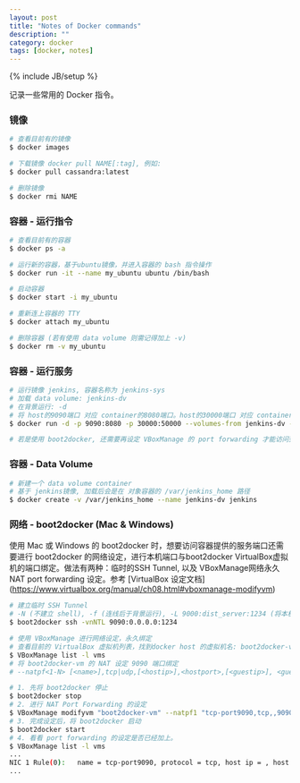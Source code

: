 ```yaml
---
layout: post
title: "Notes of Docker commands"
description: ""
category: docker
tags: [docker, notes]
---
```

{% include JB/setup %}

记录一些常用的 Docker 指令。

### 镜像

```bash
# 查看目前有的镜像
$ docker images

# 下载镜像 docker pull NAME[:tag], 例如:
$ docker pull cassandra:latest

# 删除镜像
$ docker rmi NAME
```

### 容器 - 运行指令

```bash
# 查看目前有的容器
$ docker ps -a

# 运行新的容器，基于ubuntu镜像，并进入容器的 bash 指令操作
$ docker run -it --name my_ubuntu ubuntu /bin/bash

# 启动容器
$ docker start -i my_ubuntu

# 重新连上容器的 TTY
$ docker attach my_ubuntu

# 删除容器 (若有使用 data volume 则需记得加上 -v)
$ docker rm -v my_ubuntu
```

### 容器 - 运行服务

```bash
# 运行镜像 jenkins, 容器名称为 jenkins-sys
# 加载 data volume: jenkins-dv
# 在背景运行: -d
# 将 host的9090端口 对应 container的8080端口。host的30000端口 对应 container的50000端口
$ docker run -d -p 9090:8080 -p 30000:50000 --volumes-from jenkins-dv --name jenkins-sys jenkins

# 若是使用 boot2docker, 还需要再设定 VBoxManage 的 port forwarding 才能访问到 docker容器的 服务端口，参见下面 网络部分。
```

### 容器 - Data Volume

```bash
# 新建一个 data volume container
# 基于 jenkins镜像, 加载后会是在 对象容器的 /var/jenkins_home 路径
$ docker create -v /var/jenkins_home --name jenkins-dv jenkins
```

### 网络 - boot2docker (Mac & Windows)

使用 Mac 或 Windows 的 boot2docker 时，想要访问容器提供的服务端口还需要进行 boot2docker 的网络设定，进行本机端口与boot2docker VirtualBox虚拟机的端口绑定。做法有两种：临时的SSH Tunnel, 以及 VBoxManage网络永久 NAT port forwarding 设定。参考 [VirtualBox 设定文档] (https://www.virtualbox.org/manual/ch08.html#vboxmanage-modifyvm)

```bash
# 建立临时 SSH Tunnel
# -N (不建立 shell), -f (连线后于背景运行), -L 9000:dist_server:1234 (将本机9000端口引导到目标机器的1234端口), 例如:
$ boot2docker ssh -vnNTL 9090:0.0.0.0:1234

# 使用 VBoxManage 进行网络设定，永久绑定
# 查看目前的 VirtualBox 虚拟机列表，找到docker host 的虚拟机名: boot2docker-vm
$ VBoxManage list -l vms
# 将 boot2docker-vm 的 NAT 设定 9090 端口绑定
# --natpf<1-N> [<name>],tcp|udp,[<hostip>],<hostport>,[<guestip>], <guestport>

# 1. 先将 boot2docker 停止
$ boot2docker stop
# 2. 进行 NAT Port Forwarding 的设定
$ VBoxManage modifyvm "boot2docker-vm" --natpf1 "tcp-port9090,tcp,,9090,,9090";
# 3. 完成设定后，将 boot2docker 启动
$ boot2docker start
# 4. 看看 port forwarding 的设定是否已经加上。
$ VBoxManage list -l vms
...
NIC 1 Rule(0):   name = tcp-port9090, protocol = tcp, host ip = , host port = 9090, guest ip = , guest port = 9090
...

```





